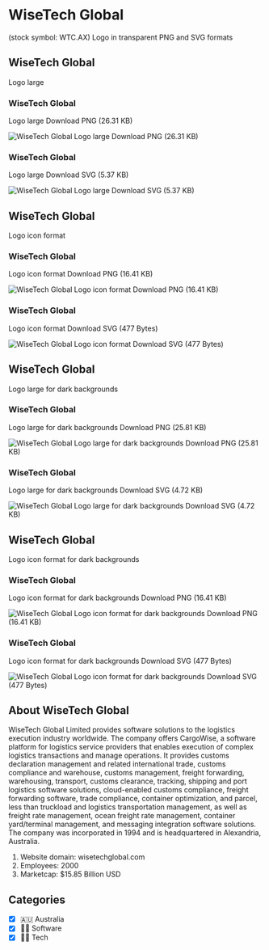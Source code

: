 # WiseTech Global
 (stock symbol: WTC.AX) Logo in transparent PNG and SVG formats

## WiseTech Global
 Logo large

### WiseTech Global
 Logo large Download PNG (26.31 KB)

![WiseTech Global
 Logo large Download PNG (26.31 KB)](/img/orig/WTC.AX_BIG-26092e66.png)

### WiseTech Global
 Logo large Download SVG (5.37 KB)

![WiseTech Global
 Logo large Download SVG (5.37 KB)](/img/orig/WTC.AX_BIG-9b13b6e1.svg)

## WiseTech Global
 Logo icon format

### WiseTech Global
 Logo icon format Download PNG (16.41 KB)

![WiseTech Global
 Logo icon format Download PNG (16.41 KB)](/img/orig/WTC.AX-4e3e42c9.png)

### WiseTech Global
 Logo icon format Download SVG (477 Bytes)

![WiseTech Global
 Logo icon format Download SVG (477 Bytes)](/img/orig/WTC.AX-d167ba50.svg)

## WiseTech Global
 Logo large for dark backgrounds

### WiseTech Global
 Logo large for dark backgrounds Download PNG (25.81 KB)

![WiseTech Global
 Logo large for dark backgrounds Download PNG (25.81 KB)](/img/orig/WTC.AX_BIG.D-b55b8bbc.png)

### WiseTech Global
 Logo large for dark backgrounds Download SVG (4.72 KB)

![WiseTech Global
 Logo large for dark backgrounds Download SVG (4.72 KB)](/img/orig/WTC.AX_BIG.D-db59cf68.svg)

## WiseTech Global
 Logo icon format for dark backgrounds

### WiseTech Global
 Logo icon format for dark backgrounds Download PNG (16.41 KB)

![WiseTech Global
 Logo icon format for dark backgrounds Download PNG (16.41 KB)](/img/orig/WTC.AX.D-e8aa7c63.png)

### WiseTech Global
 Logo icon format for dark backgrounds Download SVG (477 Bytes)

![WiseTech Global
 Logo icon format for dark backgrounds Download SVG (477 Bytes)](/img/orig/WTC.AX.D-b4d8d763.svg)

## About WiseTech Global


WiseTech Global Limited provides software solutions to the logistics execution industry worldwide. The company offers CargoWise, a software platform for logistics service providers that enables execution of complex logistics transactions and manage operations. It provides customs declaration management and related international trade, customs compliance and warehouse, customs management, freight forwarding, warehousing, transport, customs clearance, tracking, shipping and port logistics software solutions, cloud-enabled customs compliance, freight forwarding software, trade compliance, container optimization, and parcel, less than truckload and logistics transportation management, as well as freight rate management, ocean freight rate management, container yard/terminal management, and messaging integration software solutions. The company was incorporated in 1994 and is headquartered in Alexandria, Australia.

1. Website domain: wisetechglobal.com
2. Employees: 2000
3. Marketcap: $15.85 Billion USD


## Categories
- [x] 🇦🇺 Australia
- [x] 👨‍💻 Software
- [x] 👩‍💻 Tech
